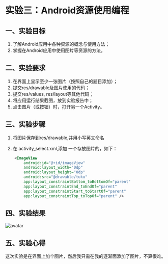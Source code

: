 # 实验三：Android资源使用编程

## 一、实验目标

1. 了解Android应用中各种资源的概念与使用方法；
2. 掌握在Android应用中使用图片等资源的方法。

## 二、实验要求

1. 在界面上显示至少一张图片（按照自己的题目添加）；
2. 提交res/drawable及图片使用的代码；
3. 提交res/values, res/layout等其他代码；
4. 将应用运行结果截图，放到实验报告中；
5. 点击图片（或按钮）时，打开另一个Activity。

## 三、实验步骤

1. 将图片保存到res/drawable,并用小写英文命名

2. 在 activity_select.xml,添加 一个存放图片的，如下：

```xml
    <ImageView
        android:id="@+id/imageView"
        android:layout_width="0dp"
        android:layout_height="0dp"
        android:src="@drawable/tuku"
        app:layout_constraintBottom_toBottomOf="parent"
        app:layout_constraintEnd_toEndOf="parent"
        app:layout_constraintStart_toStartOf="parent"
        app:layout_constraintTop_toTopOf="parent" />
```

## 四、实验结果

![avatar](https://raw.githubusercontent.com/WeiCzai/android-labs-2020/master/students/net1814080903315/labs3.png)

## 五、实验心得

这次实验是在界面上加个图片，然后我只需在我的逐渐面添加了图片，不算很难。
